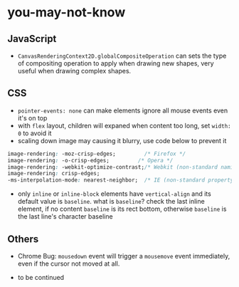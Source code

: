# you-may-not-know

## JavaScript

- `CanvasRenderingContext2D.globalCompositeOperation` can sets the type of compositing operation to apply when drawing new shapes, very useful when drawing complex shapes.

## CSS

- `pointer-events: none` can make elements ignore all mouse events even it's on top
- with `flex` layout, children will expaned when content too long, set `width: 0` to avoid it
- scaling down image may causing it blurry, use code below to prevent it
```css
image-rendering: -moz-crisp-edges;         /* Firefox */
image-rendering: -o-crisp-edges;         /* Opera */
image-rendering: -webkit-optimize-contrast;/* Webkit (non-standard naming) */
image-rendering: crisp-edges;
-ms-interpolation-mode: nearest-neighbor;  /* IE (non-standard property) */
```
- only `inline` or `inline-block` elements have `vertical-align` and its default value is `baseline`.
  what is `baseline`? check the last inline element, if no content `baseline` is its rect bottom, otherwise `baseline` is the last line's character baseline  

## Others

- Chrome Bug: `mousedown` event will trigger a `mousemove` event immediately, even if the cursor not moved at all.

- to be continued

